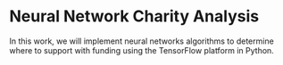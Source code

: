 # Neural Network Charity Analysis

In this work, we will implement neural networks algorithms to determine where to support with funding using the TensorFlow platform in Python. 
